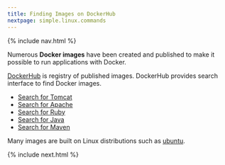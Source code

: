 ```yaml
---
title: Finding Images on DockerHub
nextpage: simple.linux.commands
---
```

{% include nav.html %}

Numerous **Docker images** have been created and published to make it possible to run applications with Docker.

[DockerHub](https://hub.docker.com/) is registry of published images.  DockerHub provides search interface to find Docker images.
- [Search for Tomcat](https://hub.docker.com/search?q=tomcat&type=image)
- [Search for Apache](https://hub.docker.com/search?q=apache&type=image)
- [Search for Ruby](https://hub.docker.com/search?q=ruby&type=image)
- [Search for Java](https://hub.docker.com/search?q=java&type=image)
- [Search for Maven](https://hub.docker.com/search?q=maven&type=image)

Many images are built on Linux distributions such as [ubuntu](https://hub.docker.com/search?q=ubuntu&type=image).

{% include next.html %}